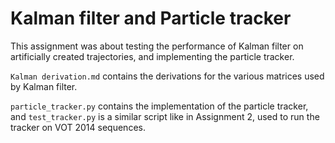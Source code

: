 # Kalman filter and Particle tracker

This assignment was about testing the performance of Kalman filter on artificially created trajectories, and implementing the particle tracker.

`Kalman derivation.md` contains the derivations for the various matrices used by Kalman filter.

`particle_tracker.py` contains the implementation of the particle tracker, and `test_tracker.py` is a similar script like in Assignment 2, used to run the tracker on VOT 2014 sequences.

